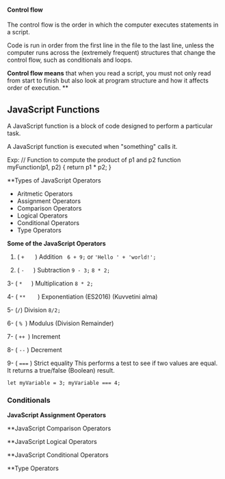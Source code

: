 #### Control flow

The control flow is the order in which the computer executes statements in a script.

Code is run in order from the first line in the file to the last line, unless the computer runs across the (extremely frequent) structures that change the control flow, such as conditionals and loops.

**Control flow means** that when you read a script, you must not only read from start to finish but also look at program structure and how it affects order of execution.
**

## JavaScript Functions

A JavaScript function is a block of code designed to perform a particular task.

A JavaScript function is executed when "something" calls it.

Exp: // Function to compute the product of p1 and p2
function myFunction(p1, p2) {
  return p1 * p2;
}






**Types of JavaScript Operators

* Aritmetic Operators
* Assignment Operators
* Comparison Operators
* Logical Operators
* Conditional Operators
* Type Operators



**Some of the JavaScript Operators**

1. ( ` +	` ) Addition    ` 6 + 9;`  or  `'Hello ' + 'world!';`

2. ( ` -	`) Subtraction   `9 - 3;`    `8 * 2;`  
 
3- ( ` *	`) Multiplication   `8 * 2;`

4- ( `**	`) Exponentiation (ES2016) (Kuvvetini alma)

5- (` /	`)  Division `8/2;`

6- ( `%	`)  Modulus (Division Remainder) 

7- ( `++ `)	Increment

8- (  `--`	) Decrement

9- ( `===` ) Strict equality  This performs a test to see if two values are equal. It returns a true/false (Boolean) result.

`let myVariable = 3; myVariable === 4;`  


### Conditionals








**JavaScript Assignment Operators**

**JavaScript Comparison Operators

**JavaScript Logical Operators

**JavaScript Conditional Operators

**Type Operators
